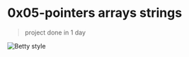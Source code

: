 # 0x05-pointers arrays strings
>
> project done in 1 day

![Betty style](https://img.shields.io/badge/betty-style%20guide-purple?style=round-square)
